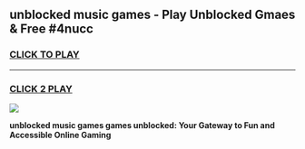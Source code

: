 
## unblocked music games - Play Unblocked Gmaes & Free #4nucc
<h3>
<a href="https://premium.freeplayer.one?title=unblocked_music_games&ref=01M">CLICK TO PLAY</a></h3>
<hr>

<h3>
<a href="https://premium.freeplayer.one?title=unblocked_music_games&ref=01M">CLICK 2 PLAY</a>
  
</h3>

<a href="https://premium.freeplayer.one?title=unblocked_music_games&ref=01M"><img src="https://clearcache.store/games.png"></a>


**unblocked music games games unblocked: Your Gateway to Fun and Accessible Online Gaming**
